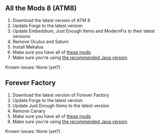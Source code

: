 ## All the Mods 8 (ATM8)

1. Download the latest version of ATM 8
2. Update Forge to the latest version
3. Update Embeddium, Just Enough Items and ModernFix to their latest versions
4. Remove Oculus and Saturn
5. Install Mekalus
6. Make sure you have all of [these mods](https://github.com/Radk6/MC-Optimization-Guide/blob/main/mods-n-stuff/1.19.2.md)
7. Make sure you're using [the recommended Java version](https://github.com/Radk6/MC-Optimization-Guide/blob/main/java-n-stuff/java-things.md)

Known issues: None (yet?)

## Forever Factory

1. Download the latest version of Forever Factory
2. Update Forge to the latest version
3. Update Just Enough Items to the latest version
4. Remove Canary
5. Make sure you have all of [these mods](https://github.com/Radk6/MC-Optimization-Guide/blob/main/mods-n-stuff/1.19.2.md)
6. Make sure you're using [the recommended Java version](https://github.com/Radk6/MC-Optimization-Guide/blob/main/java-n-stuff/java-things.md)

Known issues: None (yet?)
